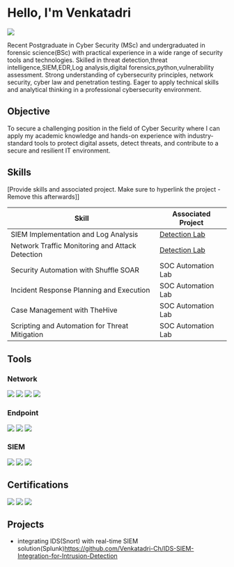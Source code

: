 # Hello, I'm Venkatadri
<a href="https://www.linkedin.com/in/chukka-venkatadri-419803330/"><img src="https://img.shields.io/badge/-LinkedIn-0072b1?&style=for-the-badge&logo=linkedin&logoColor=white" /></a>

Recent Postgraduate in Cyber Security (MSc) and undergraduated in forensic science(BSc) with practical experience in a wide range of security tools and technologies. Skilled in threat detection,threat intelligence,SIEM,EDR,Log analysis,digital forensics,python,vulnerability assessment. Strong understanding of cybersecurity principles, network security, cyber law and penetration testing. Eager to apply technical skills and analytical thinking in a professional cybersecurity environment.


## Objective
To secure a challenging position in the field of Cyber Security where I can apply my academic knowledge and hands-on experience with industry-standard tools to protect digital assets, detect threats, and contribute to a secure and resilient IT environment.


## Skills
[Provide skills and associated project. Make sure to hyperlink the project - Remove this afterwards]]

| Skill                                         | Associated Project         |
|-----------------------------------------------|----------------------------|
| SIEM Implementation and Log Analysis          | <a href="https://google.com">Detection Lab</a>|
| Network Traffic Monitoring and Attack Detection | <a href="https://google.com">Detection Lab</a>|
| Security Automation with Shuffle SOAR         | SOC Automation Lab|
| Incident Response Planning and Execution      | SOC Automation Lab|
| Case Management with TheHive                  | SOC Automation Lab|
| Scripting and Automation for Threat Mitigation | SOC Automation Lab|

## Tools

### Network
<div>
    <img src="https://img.shields.io/badge/-Wireshark-1679A7?&style=for-the-badge&logo=Wireshark&logoColor=white" />
    <img src="https://img.shields.io/badge/-Suricata-EF3B2D?&style=for-the-badge&logo=Suricata&logoColor=white" />
    <img src="https://img.shields.io/badge/-Zeek-777BB4?&style=for-the-badge&logo=Zeek&logoColor=white" />
    <img src="https://img.shields.io/badge/-Snort-EF3B2D?&style=for-the-badge&logo=Snort&logoColor=white" />

</div>

### Endpoint
<div>
    <img src="https://img.shields.io/badge/-Microsoft_Defender_for_Endpoint-00A4EF?&style=for-the-badge&logo=Microsoft&logoColor=white" />
    <img src="https://img.shields.io/badge/-Velociraptor-4B275F?&style=for-the-badge&logo=Velociraptor&logoColor=white" />
    <img src="https://img.shields.io/badge/-Wazuh-4B275F?&style=for-the-badge&logo=Wazuh&logoColor=white" />

</div>

### SIEM
<div>
    <img src="https://img.shields.io/badge/-Microsoft_Sentinel-0078D4?&style=for-the-badge&logo=Microsoft&logoColor=white" />
    <img src="https://img.shields.io/badge/-Splunk-000000?&style=for-the-badge&logo=Splunk&logoColor=white" />
    <img src="https://img.shields.io/badge/-Elastic-005571?&style=for-the-badge&logo=Elastic&logoColor=white" />
</div>

## Certifications
<div>

<img src="https://img.shields.io/badge/-Penetration%20Testing-FF0000?&style=for-the-badge&logo=HackTheBox&logoColor=white" />
<img src="https://img.shields.io/badge/Udemy-Wireshark%20Course-blueviolet?style=for-the-badge&logo=Udemy&logoColor=white" />
<img src="https://img.shields.io/badge/Cisco%20Networking%20Academy-IT%20Essentials-blue?style=for-the-badge&logo=Cisco&logoColor=white" />

</div>

## Projects
- integrating IDS(Snort) with real-time SIEM solution(Splunk)https://github.com/Venkatadri-Ch/IDS-SIEM-Integration-for-Intrusion-Detection
